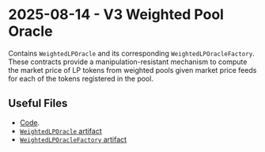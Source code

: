 # 2025-08-14 - V3 Weighted Pool Oracle

Contains `WeightedLPOracle` and its corresponding `WeightedLPOracleFactory`.
These contracts provide a manipulation-resistant mechanism to compute the market price of LP tokens from weighted pools given market price feeds for each of the tokens registered in the pool.

## Useful Files

- [Code](https://github.com/balancer/balancer-v3-monorepo/commit/b8630e4454b447766b24141d948624ceb8649ceb).
- [`WeightedLPOracle` artifact](./artifact/WeightedLPOracle.json)
- [`WeightedLPOracleFactory` artifact](./artifact/WeightedLPOracleFactory.json)
